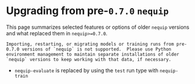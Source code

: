 # Upgrading from pre-`0.7.0` `nequip`

This page summarizes selected features or options of older `nequip` versions and what replaced them in `nequip>=0.7.0`.

```{warning}
Importing, restarting, or migrating models or training runs from pre-0.7.0 versions of `nequip` is not supported.  Please use Python environment management to maintain separate installations of older `nequip` versions to keep working with that data, if necessary.
```

 - `nequip-evaluate` is replaced by using the `test` run type with `nequip-train`
 